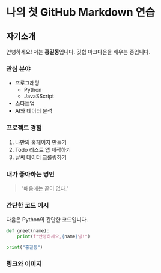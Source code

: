 # 나의 첫 GitHub Markdown 연습
## 자기소개
안녕하세요! 저는 **홍길동**입니다. 깃헙 마크다운을 배우는 중입니다.
### 관심 분야
- 프로그래밍
  - Python
  - JavaSScript
- 스타트업
- AI와 데이터 분석
### 프로젝트 경험
1. 나만의 홈페이지 만들기
2. Todo 리스트 앱 제작하기
3. 날씨 데이터 크롤링하기
### 내가 좋아하는 명언
> "배움에는 끝이 없다."
### 간단한 코드 예시
다음은 Python의 간단한 코드입니다.
```py
def greet(name):
    print(f"안녕하세요,{name}님!")

print("홍길동")
```
### 링크와 이미지









